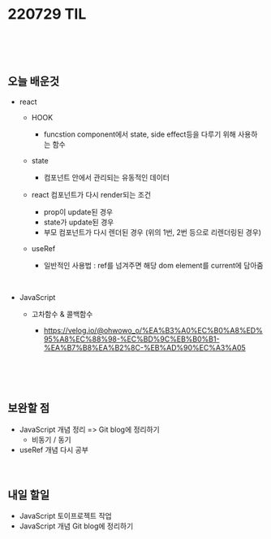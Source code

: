 # 220729 TIL

<br /><br /><br />

## 오늘 배운것

- react

  - HOOK
    - funcstion component에서 state, side effect등을 다루기 위해 사용하는 함수
  - state
    - 컴포넌트 안에서 관리되는 유동적인 데이터
  - react 컴포넌트가 다시 render되는 조건
    - prop이 update된 경우
    - state가 update된 경우
    - 부모 컴포넌트가 다시 렌더된 경우 (위의 1번, 2번 등으로 리렌더링된 경우)
  - useRef

    - 일반적인 사용법 : ref를 넘겨주면 해당 dom element를 current에 담아줌

      <br />

- JavaScript

  - 고차함수 & 콜백함수

    - https://velog.io/@ohwowo_o/%EA%B3%A0%EC%B0%A8%ED%95%A8%EC%88%98-%EC%BD%9C%EB%B0%B1-%EA%B7%B8%EA%B2%8C-%EB%AD%90%EC%A3%A05

    <br /><br /><br />

## 보완할 점

- JavaScript 개념 정리 => Git blog에 정리하기
  - 비동기 / 동기
- useRef 개념 다시 공부
  <br /><br /><br />

## 내일 할일

- JavaScript 토이프로젝트 작업
- JavaScript 개념 Git blog에 정리하기
